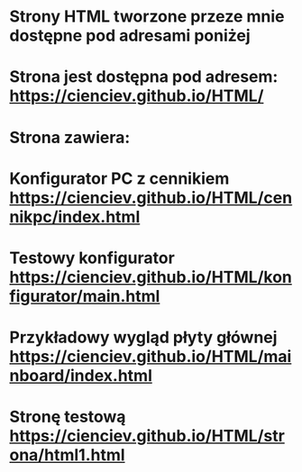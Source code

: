 #  Strony HTML tworzone przeze mnie dostępne pod adresami poniżej
#  Strona jest dostępna pod adresem: https://cienciev.github.io/HTML/
# Strona zawiera:
# Konfigurator PC z cennikiem https://cienciev.github.io/HTML/cennikpc/index.html
# Testowy konfigurator https://cienciev.github.io/HTML/konfigurator/main.html
# Przykładowy wygląd płyty głównej https://cienciev.github.io/HTML/mainboard/index.html
# Stronę testową https://cienciev.github.io/HTML/strona/html1.html